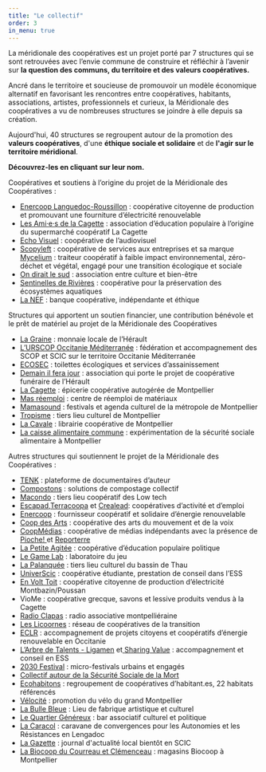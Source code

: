 ```yaml
---
title: "Le collectif"
order: 3
in_menu: true
---
```

La méridionale des coopératives est un projet porté par 7 structures qui se sont retrouvées avec l’envie commune de construire et réfléchir à l’avenir sur **la question des communs, du territoire et des valeurs coopératives.**

Ancré dans le territoire et soucieuse de promouvoir un modèle économique alternatif en favorisant les rencontres entre coopératives, habitants, associations, artistes, professionnels et curieux, la Méridionale des coopératives a vu de nombreuses
structures se joindre à elle depuis sa création.

Aujourd'hui, 40 structures se regroupent autour de la promotion des **valeurs coopératives**, d'une **éthique sociale et solidaire** et de **l'agir sur le territoire méridional**.

**Découvrez-les en cliquant sur leur nom.**

<p class="encart">Coopératives et soutiens à l’origine du projet de la Méridionale des Coopératives :</p>

- [Enercoop Languedoc-Roussillon](https://www.enercoop.fr/nos-cooperatives/languedoc-roussillon) : coopérative citoyenne de production et promouvant une fourniture d’électricité renouvelable
- [Les Ami·e·s de la Cagette](https://www.lesami-esdelacagette.fr/) : association d’éducation populaire à l’origine du supermarché
coopératif La Cagette
- [Echo Visuel](https://echovisuel.fr/accueil/) : coopérative de l’audiovisuel
- [Scopyleft](http://scopyleft.fr/) : coopérative de services aux entreprises et sa marque [Mycelium](https://mycetraiteur.fr/) : traiteur coopératif à faible impact environnemental, zéro-déchet et végétal, engagé pour une transition écologique et sociale
- [On dirait le sud](https://www.ondiraitlesud.org/) : association entre culture et bien-être
- [Sentinelles de Rivières](https://sdr34.fr/) : coopérative pour la préservation des écosystèmes aquatiques
- [La NEF](https://www.lanef.com/) : banque coopérative, indépendante et éthique

<p class="encart">Structures qui apportent un soutien financier, une contribution bénévole et le prêt de matériel au projet de la Méridionale des Coopératives </p>

- [La Graine](https://lagraine34.org/) : monnaie locale de l’Hérault
- [L’URSCOP Occitanie Méditerranée](https://www.scopoccitanie.coop/l-association-urscop-occitanie) : fédération et accompagnement des SCOP et SCIC sur le territoire Occitanie Méditerranée
- [ECOSEC](https://www.ecosec.fr/) : toilettes écologiques et services d’assainissement
- [Demain il fera jour](https://coopfun34.wordpress.com/) : association qui porte le projet de coopérative funéraire de l’Hérault
- [La Cagette](https://lacagette-coop.fr/?PagePrincipale) : épicerie coopérative autogérée de Montpellier
- [Mas réemploi](https://mas-reemploi.fr/) : centre de réemploi de matériaux
- [Mamasound](https://www.mamasound.fr/) : festivals et agenda culturel de la métropole de Montpellier
- [Tropisme](https://www.tropisme.coop/) : tiers lieu culturel de Montpellier
- [La Cavale](https://librairielacavale.coop/) : librairie coopérative de Montpellier
- [La caisse alimentaire commune](https://securite-sociale-alimentation.org/initiative/caisse-commune-de-lalimentation-montpellier/) : expérimentation de la sécurité sociale alimentaire à Montpellier

<p class="encart"> Autres structures qui soutiennent le projet de la Méridionale des Coopératives :</p>

- [TENK](https://www.tenk.fr/) : plateforme de documentaires d’auteur
- [Compostons](https://www.compostons.org/) : solutions de compostage collectif
- [Macondo](https://lowtechlab.org/fr/les-outils/annuaire/initiative-recnug5LTpudnhNfj) : tiers lieu coopératif des Low tech
- [Escapad](https://www.escapad.coop/),[Terracoopa](https://terracoopa.com/) et [Crealead](https://www.crealead.com/accueil): coopératives d’activité et d’emploi
- [Enercoop](https://www.enercoop.fr/) : fournisseur coopératif et solidaire d’énergie renouvelable
- [Coop des Arts](https://studiolanef.com/) : coopérative des arts du mouvement et de la voix
- [CoopMédias](https://coopmedias.org/) : coopérative de médias indépendants avec la présence de[ Pioche! ](https://piochemag.fr/)et [Reporterre](https://reporterre.net/)
- [La Petite Agitée](https://lapetiteagitee.org/les-agite-e-s/) : coopérative d’éducation populaire politique
- [Le Game Lab](https://legamelab.com/) : laboratoire du jeu
- [La Palanquée](https://www.lapalanquee.org/) : tiers lieu culturel du bassin de Thau
- [UniverScic](https://universcic.wordpress.com/presentation-cooperative/) : coopérative étudiante, prestation de conseil dans l’ESS
- [En Volt Toit](https://www.en-volt-toit.fr/?AccueiL) : coopérative citoyenne de production d’électricité Montbazin/Poussan
- VioMe : coopérative grecque, savons et lessive produits vendus à la Cagette
- [Radio Clapas](https://www.radioclapas.fr/) : radio associative montpelliéraine
- [Les Licoornes](https://leslicoornes.coop/) : réseau de coopératives de la transition
- [ECLR](https://ec-lr.org/) : accompagnement de projets citoyens et coopératifs d’énergie renouvelable en Occitanie
- [L’Arbre de Talents - Ligamen](https://www.linkedin.com/company/ligamen/about/) et[ ](https://www.sharingvalue.fr/)[Sharing Value](https://www.sharingvalue.fr/) : accompagnement et conseil en ESS
- [2030 Festival](https://2030festival.org/) : micro-festivals urbains et engagés
- [Collectif autour de la Sécurité Sociale de la Mort](https://secu-sociale-mort.alwaysdata.net/#/)
- [Ecohabitons](https://ecohabitons.org/) : regroupement de coopératives d’habitant.es, 22 habitats référencés
- [Vélocité](https://www.velocite-montpellier.fr/) : promotion du vélo du grand Montpellier
- [La Bulle Bleue](https://www.labullebleue.fr/) : Lieu de fabrique artistique et culturel
- [Le Quartier Généreux](https://quartiergenereux.fr/) : bar associatif culturel et politique
- [La Caracol](https://www.facebook.com/profile.php?id=100068963177309&rdid=8FcbuM7wxwtPh2Wt&share_url=https%3A%2F%2Fwww.facebook.com%2Fshare%2F1XhtDynLox%2F) : caravane de convergences pour les Autonomies et les Résistances en Lengadoc 
- [La Gazette](https://www.lagazettedemontpellier.fr/) : journal d'actualité local bientôt en SCIC
- [La Biocoop du Courreau et Clémenceau](https://montpellier-courreau.biocoop.net/) : magasins Biocoop à Montpellier

